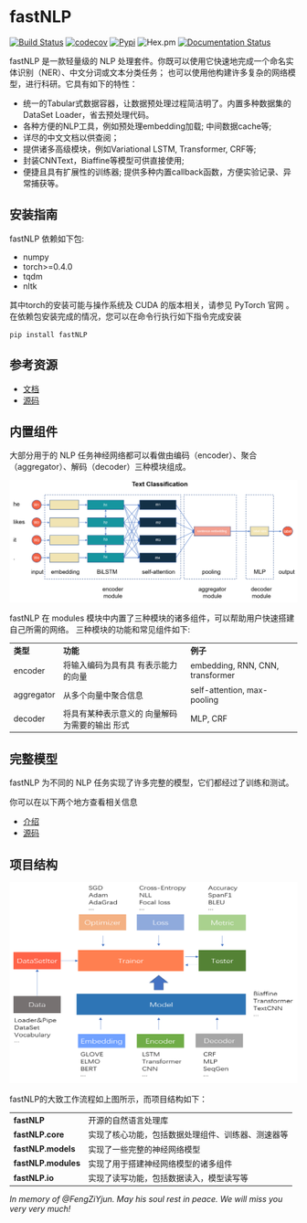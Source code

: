 # fastNLP

[![Build Status](https://travis-ci.org/fastnlp/fastNLP.svg?branch=master)](https://travis-ci.org/fastnlp/fastNLP)
[![codecov](https://codecov.io/gh/fastnlp/fastNLP/branch/master/graph/badge.svg)](https://codecov.io/gh/fastnlp/fastNLP)
[![Pypi](https://img.shields.io/pypi/v/fastNLP.svg)](https://pypi.org/project/fastNLP)
![Hex.pm](https://img.shields.io/hexpm/l/plug.svg)
[![Documentation Status](https://readthedocs.org/projects/fastnlp/badge/?version=latest)](http://fastnlp.readthedocs.io/?badge=latest)

fastNLP 是一款轻量级的 NLP 处理套件。你既可以使用它快速地完成一个命名实体识别（NER）、中文分词或文本分类任务； 也可以使用他构建许多复杂的网络模型，进行科研。它具有如下的特性：

- 统一的Tabular式数据容器，让数据预处理过程简洁明了。内置多种数据集的DataSet Loader，省去预处理代码。
- 各种方便的NLP工具，例如预处理embedding加载; 中间数据cache等;
- 详尽的中文文档以供查阅；
- 提供诸多高级模块，例如Variational LSTM, Transformer, CRF等;
- 封装CNNText，Biaffine等模型可供直接使用;
- 便捷且具有扩展性的训练器; 提供多种内置callback函数，方便实验记录、异常捕获等。


## 安装指南

fastNLP 依赖如下包:

+ numpy
+ torch>=0.4.0
+ tqdm
+ nltk

其中torch的安装可能与操作系统及 CUDA 的版本相关，请参见 PyTorch 官网 。 
在依赖包安装完成的情况，您可以在命令行执行如下指令完成安装

```shell
pip install fastNLP
```


## 参考资源

- [文档](https://fastnlp.readthedocs.io/zh/latest/)
- [源码](https://github.com/fastnlp/fastNLP)



## 内置组件

大部分用于的 NLP 任务神经网络都可以看做由编码（encoder）、聚合（aggregator）、解码（decoder）三种模块组成。


![](./docs/source/figures/text_classification.png)

fastNLP 在 modules 模块中内置了三种模块的诸多组件，可以帮助用户快速搭建自己所需的网络。 三种模块的功能和常见组件如下:

<table>
<tr>
    <td><b> 类型 </b></td>
    <td><b> 功能 </b></td>
    <td><b> 例子 </b></td>
</tr>
<tr>
    <td> encoder </td>
    <td> 将输入编码为具有具 有表示能力的向量 </td>
    <td> embedding, RNN, CNN, transformer
</tr>
<tr>
    <td> aggregator </td>
    <td> 从多个向量中聚合信息 </td>
    <td> self-attention, max-pooling </td>
</tr>
<tr>
    <td> decoder </td>
    <td> 将具有某种表示意义的 向量解码为需要的输出 形式 </td>
    <td> MLP, CRF </td>
</tr>
</table>


## 完整模型
fastNLP 为不同的 NLP 任务实现了许多完整的模型，它们都经过了训练和测试。

你可以在以下两个地方查看相关信息
- [介绍](reproduction/)
- [源码](fastNLP/models/)

## 项目结构

![](./docs/source/figures/workflow.png)

fastNLP的大致工作流程如上图所示，而项目结构如下：

<table>
<tr>
    <td><b> fastNLP </b></td>
    <td> 开源的自然语言处理库 </td>
</tr>
<tr>
    <td><b> fastNLP.core </b></td>
    <td> 实现了核心功能，包括数据处理组件、训练器、测速器等 </td>
</tr>
<tr>
    <td><b> fastNLP.models </b></td>
    <td> 实现了一些完整的神经网络模型 </td>
</tr>
<tr>
    <td><b> fastNLP.modules </b></td>
    <td> 实现了用于搭建神经网络模型的诸多组件 </td>
</tr>
<tr>
    <td><b> fastNLP.io </b></td>
    <td> 实现了读写功能，包括数据读入，模型读写等 </td>
</tr>
</table>




*In memory of @FengZiYjun.  May his soul rest in peace. We will miss you very very much!*
